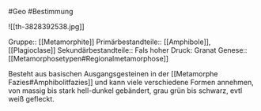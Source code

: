 #Geo #Bestimmung 

![[th-3828392538.jpg]]

Gruppe:: [[Metamorphite]]
Primärbestandteile:: [[Amphibole]], [[Plagioclase]]
Sekundärbestandteile:: Fals hoher Druck: Granat
Genese:: [[Metamorphosetypen#Regionalmetamorphose]]

Besteht aus basischen Ausgangsgesteinen in der [[Metamorphe Fazies#Amphibolitfazies]] und kann viele verschiedene Formen annehmen, von massig bis stark hell-dunkel gebändert, grau grün bis schwarz, evtl weiß gefleckt.

